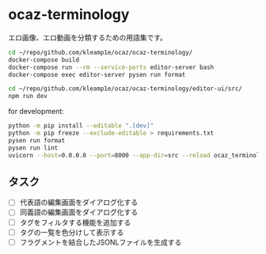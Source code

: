 # ocaz-terminology

エロ画像、エロ動画を分類するための用語集です。

```sh
cd ~/repo/github.com/kleamp1e/ocaz/ocaz-terminology/
docker-compose build
docker-compose run --rm --service-ports editor-server bash
docker-compose exec editor-server pysen run format

cd ~/repo/github.com/kleamp1e/ocaz/ocaz-terminology/editor-ui/src/
npm run dev
```

for development:

```sh
python -m pip install --editable ".[dev]"
python -m pip freeze --exclude-editable > requirements.txt
pysen run format
pysen run lint
uvicorn --host=0.0.0.0 --port=8000 --app-dir=src --reload ocaz_terminology_editor_server.server:app
```

## タスク

* [ ] 代表語の編集画面をダイアログ化する
* [ ] 同義語の編集画面をダイアログ化する
* [ ] タグをフィルタする機能を追加する
* [ ] タグの一覧を色分けして表示する
* [ ] フラグメントを結合したJSONLファイルを生成する
